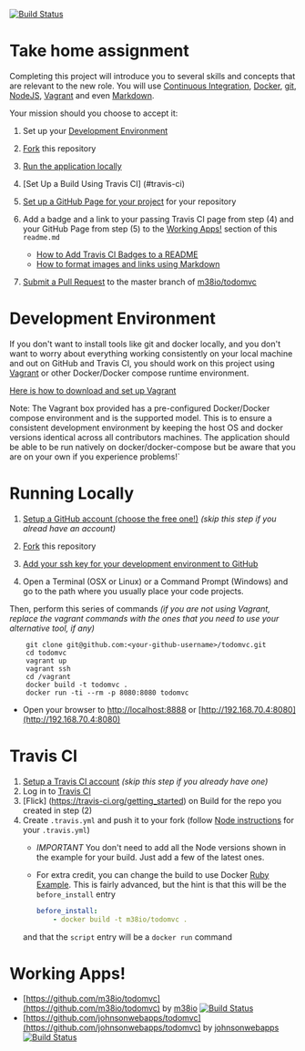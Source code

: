 [![Build Status](https://travis-ci.org/m38io/todomvc.svg?branch=master)](https://travis-ci.org/m38io/todomvc)

# Take home assignment

Completing this project will introduce you to several skills and concepts that are relevant to the new role. You will use [Continuous Integration](http://www.martinfowler.com/articles/continuousIntegration.html), [Docker](https://www.docker.com/), [git](https://git-scm.com/), [NodeJS](nodejs.org), [Vagrant](https://www.vagrantup.com/) and even [Markdown](https://help.github.com/articles/basic-writing-and-formatting-syntax/).

Your mission should you choose to accept it:

1.  Set up your [Development Environment](#development-environment)

2.  [Fork](https://help.github.com/articles/fork-a-repo/) this repository

3.  [Run the application locally](#running-locally)

4.  [Set Up a Build Using Travis CI] (#travis-ci)

5.  [Set up a GitHub Page for your project](https://help.github.com/categories/github-pages-basics/) for your repository

6.  Add a badge and a link to your passing Travis CI page from step (4) and your GitHub Page from step (5) to the [Working Apps!](#working-apps) section of this `readme.md`
    - [How to Add Travis CI Badges to a README](https://docs.travis-ci.com/user/status-images/)
    - [How to format images and links using Markdown](https://guides.github.com/features/mastering-markdown/#examples)

7.  [Submit a Pull Request](https://help.github.com/articles/creating-a-pull-request/) to the master branch of [m38io/todomvc](https://github.com/m38io/todomvc)

# Development Environment

If you don't want to install tools like git and docker locally, and you don't want to worry about everything working consistently on your local machine and out on GitHub and Travis CI, you should work on this project using [Vagrant](https://www.vagrantup.com/downloads.html) or other Docker/Docker compose runtime environment.

[Here is how to download and set up Vagrant](https://www.vagrantup.com/docs/installation/)

Note: The Vagrant box provided has a pre-configured
Docker/Docker compose environment and is the supported model. This is to ensure a consistent development
environment by keeping the host OS and docker versions identical across all contributors machines. The
application should be able to be run natively on docker/docker-compose but be aware that you are on your
own if you experience problems!`

# Running Locally

1. [Setup a GitHub account (choose the free one!)](https://github.com/join) _(skip this step if you alread have an account)_

2. [Fork](https://help.github.com/articles/fork-a-repo/) this repository

3. [Add your ssh key for your development environment to GitHub](https://help.github.com/articles/adding-a-new-ssh-key-to-your-github-account/)

4. Open a Terminal (OSX or Linux) or a Command Prompt (Windows) and go to the path where you usually place your code projects. 

Then, perform this series of commands _(if you are not using Vagrant, replace the vagrant commands with the ones that you need to use your alternative tool, if any)_

        git clone git@github.com:<your-github-username>/todomvc.git
        cd todomvc
        vagrant up
        vagrant ssh
        cd /vagrant
        docker build -t todomvc .
        docker run -ti --rm -p 8080:8080 todomvc

* Open your browser to [http://localhost:8888](http://localhost:8888) or [http://192.168.70.4:8080](http://192.168.70.4:8080)

# Travis CI
1.  [Setup a Travis CI account](https://docs.travis-ci.com/user/getting-started/) _(skip this step if you already have one)_
2.  Log in to [Travis CI](https://travis-ci.org)
3.  [Flick] (https://travis-ci.org/getting_started) on Build for the repo you created in step (2)
4.  Create `.travis.yml` and push it to your fork (follow [Node instructions](https://docs.travis-ci.com/user/languages/javascript-with-nodejs/) for your `.travis.yml`)
    - *IMPORTANT* You don't need to add all the Node versions shown in the example for your build. Just add a few of the latest ones.
    - For extra credit, you can change the build to use Docker [Ruby Example](https://docs.travis-ci.com/user/docker/). This is fairly advanced, but the hint is that this will be the `before_install` entry
        
        ```yaml
        before_install:
            - docker build -t m38io/todomvc .
        ```
    and that the `script` entry will be a `docker run` command 
    

# Working Apps!

-  [https://github.com/m38io/todomvc](https://github.com/m38io/todomvc) by [m38io](https://m38io.github.io) [![Build Status](https://travis-ci.org/m38io/todomvc.svg?branch=master)](https://travis-ci.org/m38io/todomvc)
-  [https://github.com/johnsonwebapps/todomvc](https://github.com/johnsonwebapps/todomvc) by [johnsonwebapps](https://johnsonwebapps.github.io) [![Build Status](https://travis-ci.org/johnsonwebapps/todomvc.svg?branch=master)](https://travis-ci.org/johnsonwebapps/todomvc)